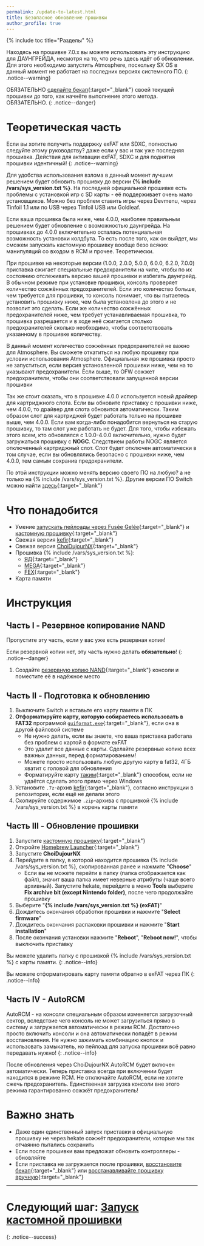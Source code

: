 ```yaml
---
permalink: /update-to-latest.html
title: Безопасное обновление прошивки 
author_profile: true
---
```

{% include toc title="Разделы" %}

Находясь на прошивке 7.0.х вы можете использовать эту инструкцию для ДАУНГРЕЙДА, несмотря на то, что речь здесь идёт об обновлении. Для этого необходимо запустить Atmosphere, поскольку SX OS в данный момент не работает на последних версиях системного ПО. 
{: .notice--warning}

ОБЯЗАТЕЛЬНО [сделайте бекап](backup-nand){:target="_blank"} своей текущей прошивки до того, как начнёте выполнение этого метода. ОБЯЗАТЕЛЬНО. 
{: .notice--danger}

# Теоретическая часть

Если вы хотите получить поддержку exFAT или SDXC, полностью следуйте этому руководству? даже если у вас и так уже последняя прошивка. Действия для активации exFAT, SDXC и для поднятия прошивки идентичный!
{: .notice--warning}

Для удобства использования взлома в данный момент лучшим решением будет обновить прошивку до версии **{% include /vars/sys_version.txt %}**. На последней официальной прошивке есть проблемы с установкой игр с SD карты - её поддерживает очень мало установщиков. Можно без проблем ставить игры через Devmenu, через Tinfoil 1.1 или по USB через Tinfoil USB или Goldleaf. 

Если ваша прошивка была ниже, чем 4.0.0, наиболее правильным решением будет обновление с возможностью даунгрейда. На прошивках до 4.0.0 включительно осталась потенциальная возможность установки колдбута. То есть после того, как он выйдет, мы сможем запускать кастомную прошивку вообще безо всяких манипуляций со входом в RCM и прочее. Теоретически.

При прошивке на некоторые версии (1.0.0, 2.0.0, 5.0.0, 6.0.0, 6.2.0, 7.0.0) приставка сжигает специальные предохранители на чипе, чтобы по их состоянию отслеживать версию вашей прошивки и избегать даунгрейд. В обычном режиме при установке прошивки, консоль проверяет количество сожжённых предохранителей. Если это количество больше, чем требуется для прошивки, то консоль понимает, что вы пытаетесь установить прошивку ниже, чем была установлена до этого и не позволит это сделать. Если же количество сожжённых предохранителей ниже, чем требует устанавливаемая прошивка, то прошивка разрешается и в ходе неё сжигается столько предохранителей сколько необходимо, чтобы соответствовать указанному в прошивке количеству. 

В данный момент количество сожжённых предохранителей не важно для Atmosphere. Вы сможете откатиться на любую прошивку при условии использования Atmosphere. Официальная же прошивка просто не запуститься, если версия установленной прошивки ниже, чем на то указывают предохранители. Если выше, то OFW сожжет предохранители, чтобы они соответствовали запущенной версии прошивки 

Так же стоит сказать, что в прошивке 4.0.0 используется новый драйвер для картриджного слота. Если вы обновите приставку с прошивки ниже, чем 4.0.0, то драйвер для слота обновится автоматически. Таким образом слот для картриджей будет работать только на прошивке выше, чем 4.0.0. Если вам когда-либо понадобится вернуться на старую прошивку, то там слот уже работать не будет. Для того, чтобы избежать этого всем, кто обновлялся с 1.0.0-4.0.0 включительно, нужно будет загружаться прошивку с **NOGC**. Следствием работы NOGC является отключенный картриджный слот. Слот будет отключен автоматически в том случае, если вы обновлялись безопасно с прошивки ниже, чем 4.0.0, тем самым сохранив предохранители.

По этой инструкции можно менять версию своего ПО на любую? а не только на {% include /vars/sys_version.txt %}. Другие версии ПО Switch можно найти [здесь](https://fex.net/912191309314/1157451339){:target="_blank"}

# Что понадобится

* Умение [запускать пейлоады через Fusée Gelée](fusee-gelee){:target="_blank"} и [кастомную прошивку](launch-cfw){:target="_blank"}
* Свежая версия [kefir](https://github.com/rashevskyv/switch/releases/latest){:target="_blank"}
* Свежая версия [ChoiDujourNX](https://switchtools.sshnuke.net/){:target="_blank"}
* Прошивка {% include /vars/sys_version.txt %}:
	* [ЯД](https://yadi.sk/d/NBGdQ-d68KlWxw){:target="_blank"}
	* [MEGA](https://mega.nz/#!Jh1UkAbA!2F8wqFXFNIeNZu5Epf7iUuVwcJ5qZuIN2UIMSPFk9Qg){:target="_blank"}
	* [FEX](https://fex.net/674993139076/777094612?fileId=1011164219){:target="_blank"}
* Карта памяти 

# Инструкция

## Часть I - Резервное копирование NAND

Пропустите эту часть, если у вас уже есть резервная копия!

Если резервной копии нет, эту часть нужно делать **обязательно**!
{: .notice--danger}

1. Создайте [резервную копию NAND](backup-nand){:target="_blank"} консоли и поместите её в надёжное место 

## Часть II - Подготовка к обновлению

1. Выключите Switch и вставьте его карту памяти в ПК 
1. **Отформатируйте карту, которую собираетесь использовать в FAT32** программой [`guiformat.exe`](http://www.ridgecrop.demon.co.uk/guiformat.exe){:target="_blank"}, если она в другой файловой системе
	* Не нужно делать, если вы знаете, что ваша приставка работала без проблем с картой в формате exFAT
	* Это удалит все данные с карты. Сделайте резервные копию всех важных данных, перед форматированием!
	* Можете просто использовать любую другую карту в fat32, 4ГБ хватит с головой для обновления 
	* Форматируйте карту [таким](https://3ds.customfw.xyz/clean_sd#ii-%D1%84%D0%BE%D1%80%D0%BC%D0%B0%D1%82%D0%B8%D1%80%D0%BE%D0%B2%D0%B0%D0%BD%D0%B8%D0%B5-sd-%D0%BA%D0%B0%D1%80%D1%82%D1%8B){:target="_blank"} способом, если не удаётся сделать этого прямо через Windows
1. Установите `.7z`-архив [kefir](https://github.com/rashevskyv/switch/releases/latest){:target="_blank"}, согласно инструкции в репозитории, если ещё не делали этого
1. Скопируйте содержимое `.zip`-архива с прошивкой {% include /vars/sys_version.txt %} в корень карты памяти

## Часть III - Обновление прошивки

1. Запустите [кастомную прошивку](launch-cfw){:target="_blank"}
1. Откройте [Homebrew Launcher](launch-hbl){:target="_blank"}
1. Запустите **ChoiDujourNX**
1. Перейдите в папку, в которой находится прошивка {% include /vars/sys_version.txt %}, скопированная ранее и нажмите "**Choose**"
	* Если вы не можете перейти в папку (папка отображается как файл), значит ваша папка имеет неверные атрибуты (чаще всего архивный). Запустите hekate, перейдите в меню **Tools** выберите **Fix archive bit (except Nintendo folder)**, после чего продолжайте прошивку
1. Выберите "**{% include /vars/sys_version.txt %} (exFAT)**"
1. Дождитесь окончания обработки прошивки и нажмите "**Select firmware**"
1. Дождитесь окончания распаковки прошивки и нажмите "**Start installation**"
1. После окончания установки нажмите "**Reboot**", "**Reboot now!**", чтобы выключить приставку 

Вы можете удалить папку с прошивкой {% include /vars/sys_version.txt %} с карты памяти. 
{: .notice--info}

Вы можете отформатировать карту памяти обратно в exFAT через ПК
{: .notice--info}


## Часть IV - AutoRCM

AutoRCM - на консоли специальным образом изменяется загрузочный сектор, вследствие чего консоль не может загрузиться прямо в систему и загружается автоматически в режим RCM. Достаточно просто включить консоли и она автоматически попадёт в режим восстановления. Не нужно зажимать комбинацию кнопок и использовать замыкатель, но пейлоад для запуска прошивки всё равно передавать нужно!
{: .notice--info}

После обновления через ChoiDujourNX AutoRCM будет включен автоматически. Теперь приставка всегда при включении будет находится в режиме RCM. Не отключайте AutoRCM, если не хотите сжечь предохранитель. Единственная загрузка консоли вне этого режима гарантированно сожжёт предохранитель!

# Важно знать

* Даже один единственный запуск приставки в официальную прошивку не через hekate сожжёт предохранители, которые мы так отчаянно пытались сохранить 
* Если после прошивки вам предложат обновить контроллеры - обновляйте
* Если приставка не загружается после прошивки, [восстановите бекап](backup-nand#%D0%B2%D0%BE%D1%81%D1%81%D1%82%D0%B0%D0%BD%D0%BE%D0%B2%D0%BB%D0%B5%D0%BD%D0%B8%D0%B5-%D1%80%D0%B5%D0%B7%D0%B5%D1%80%D0%B2%D0%BD%D0%BE%D0%B9-%D0%BA%D0%BE%D0%BF%D0%B8%D0%B8){:target="_blank"} или [восстанавливайте прошивку вручную](downgrade_fw){:target="_blank"}

___

# Следующий шаг: [Запуск кастомной прошивки](launch-cfw) 
{: .notice--success}